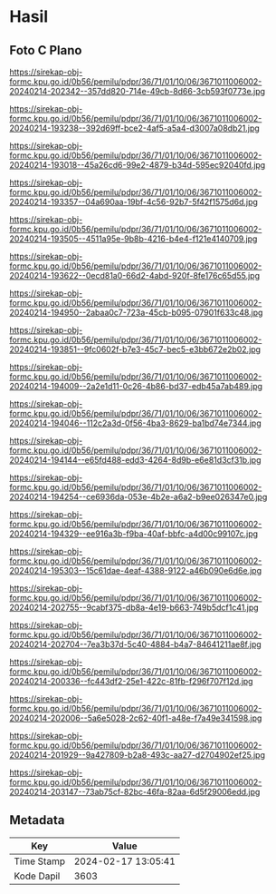 # Hasil

## Foto C Plano

https://sirekap-obj-formc.kpu.go.id/0b56/pemilu/pdpr/36/71/01/10/06/3671011006002-20240214-202342--357dd820-714e-49cb-8d66-3cb593f0773e.jpg

https://sirekap-obj-formc.kpu.go.id/0b56/pemilu/pdpr/36/71/01/10/06/3671011006002-20240214-193238--392d69ff-bce2-4af5-a5a4-d3007a08db21.jpg

https://sirekap-obj-formc.kpu.go.id/0b56/pemilu/pdpr/36/71/01/10/06/3671011006002-20240214-193018--45a26cd6-99e2-4879-b34d-595ec92040fd.jpg

https://sirekap-obj-formc.kpu.go.id/0b56/pemilu/pdpr/36/71/01/10/06/3671011006002-20240214-193357--04a690aa-19bf-4c56-92b7-5f42f1575d6d.jpg

https://sirekap-obj-formc.kpu.go.id/0b56/pemilu/pdpr/36/71/01/10/06/3671011006002-20240214-193505--4511a95e-9b8b-4216-b4e4-f121e4140709.jpg

https://sirekap-obj-formc.kpu.go.id/0b56/pemilu/pdpr/36/71/01/10/06/3671011006002-20240214-193622--0ecd81a0-66d2-4abd-920f-8fe176c65d55.jpg

https://sirekap-obj-formc.kpu.go.id/0b56/pemilu/pdpr/36/71/01/10/06/3671011006002-20240214-194950--2abaa0c7-723a-45cb-b095-07901f633c48.jpg

https://sirekap-obj-formc.kpu.go.id/0b56/pemilu/pdpr/36/71/01/10/06/3671011006002-20240214-193851--9fc0602f-b7e3-45c7-bec5-e3bb672e2b02.jpg

https://sirekap-obj-formc.kpu.go.id/0b56/pemilu/pdpr/36/71/01/10/06/3671011006002-20240214-194009--2a2e1d11-0c26-4b86-bd37-edb45a7ab489.jpg

https://sirekap-obj-formc.kpu.go.id/0b56/pemilu/pdpr/36/71/01/10/06/3671011006002-20240214-194046--112c2a3d-0f56-4ba3-8629-ba1bd74e7344.jpg

https://sirekap-obj-formc.kpu.go.id/0b56/pemilu/pdpr/36/71/01/10/06/3671011006002-20240214-194144--e65fd488-edd3-4264-8d9b-e6e81d3cf31b.jpg

https://sirekap-obj-formc.kpu.go.id/0b56/pemilu/pdpr/36/71/01/10/06/3671011006002-20240214-194254--ce6936da-053e-4b2e-a6a2-b9ee026347e0.jpg

https://sirekap-obj-formc.kpu.go.id/0b56/pemilu/pdpr/36/71/01/10/06/3671011006002-20240214-194329--ee916a3b-f9ba-40af-bbfc-a4d00c99107c.jpg

https://sirekap-obj-formc.kpu.go.id/0b56/pemilu/pdpr/36/71/01/10/06/3671011006002-20240214-195303--15c61dae-4eaf-4388-9122-a46b090e6d6e.jpg

https://sirekap-obj-formc.kpu.go.id/0b56/pemilu/pdpr/36/71/01/10/06/3671011006002-20240214-202755--9cabf375-db8a-4e19-b663-749b5dcf1c41.jpg

https://sirekap-obj-formc.kpu.go.id/0b56/pemilu/pdpr/36/71/01/10/06/3671011006002-20240214-202704--7ea3b37d-5c40-4884-b4a7-84641211ae8f.jpg

https://sirekap-obj-formc.kpu.go.id/0b56/pemilu/pdpr/36/71/01/10/06/3671011006002-20240214-200336--fc443df2-25e1-422c-81fb-f296f707f12d.jpg

https://sirekap-obj-formc.kpu.go.id/0b56/pemilu/pdpr/36/71/01/10/06/3671011006002-20240214-202006--5a6e5028-2c62-40f1-a48e-f7a49e341598.jpg

https://sirekap-obj-formc.kpu.go.id/0b56/pemilu/pdpr/36/71/01/10/06/3671011006002-20240214-201929--9a427809-b2a8-493c-aa27-d2704902ef25.jpg

https://sirekap-obj-formc.kpu.go.id/0b56/pemilu/pdpr/36/71/01/10/06/3671011006002-20240214-203147--73ab75cf-82bc-46fa-82aa-6d5f29006edd.jpg


## Metadata

| Key        | Value               |
| ---------- | ------------------- |
| Time Stamp | 2024-02-17 13:05:41 |
| Kode Dapil | 3603                |



